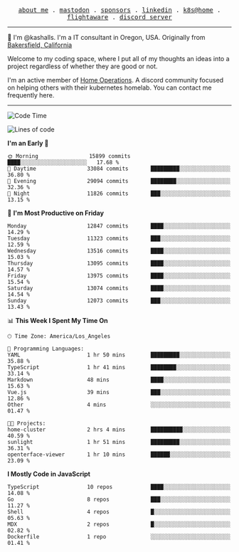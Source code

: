 <p align="center">
  <samp>
    <a href="https://jordanjones.org/">about me</a> .
    <a rel="me" href="https://mastodon.social/@kashall">mastodon</a> .
    <a href="https://github.com/sponsors/kashalls">sponsors</a> .
    <a href="https://linkedin.com/in/jordpjones">linkedin</a> .
    <a href="https://github.com/kashalls/home-cluster">k8s@home</a> .
    <a href="https://flightaware.com/adsb/stats/user/kashalls">flightaware</a> .
    <a href="https://discord.gg/V2WrCfqba9">discord server</a>
  </samp>
</p>

----------------------------------------------------------------

:wave: I'm @kashalls. I'm a IT consultant in Oregon, USA. Originally from [Bakersfield, California](https://maps.app.goo.gl/QQMtywTWghpXB6Tu6)

Welcome to my coding space, where I put all of my thoughts an ideas into a project regardless of whether they are good or not.

I'm an active member of [Home Operations](https://discord.gg/home-operations). A discord community focused on helping others with their kubernetes homelab. You can contact me frequently here.

----------------------------------------------------------------
<!--START_SECTION:waka-->
![Code Time](http://img.shields.io/badge/Code%20Time-2%2C225%20hrs%2025%20mins-blue)

![Lines of code](https://img.shields.io/badge/From%20Hello%20World%20I%27ve%20Written-11.7%20million%20lines%20of%20code-blue)

**I'm an Early 🐤** 

```text
🌞 Morning                15899 commits       ████░░░░░░░░░░░░░░░░░░░░░   17.68 % 
🌆 Daytime                33084 commits       █████████░░░░░░░░░░░░░░░░   36.80 % 
🌃 Evening                29094 commits       ████████░░░░░░░░░░░░░░░░░   32.36 % 
🌙 Night                  11826 commits       ███░░░░░░░░░░░░░░░░░░░░░░   13.15 % 
```
📅 **I'm Most Productive on Friday** 

```text
Monday                   12847 commits       ████░░░░░░░░░░░░░░░░░░░░░   14.29 % 
Tuesday                  11323 commits       ███░░░░░░░░░░░░░░░░░░░░░░   12.59 % 
Wednesday                13516 commits       ████░░░░░░░░░░░░░░░░░░░░░   15.03 % 
Thursday                 13095 commits       ████░░░░░░░░░░░░░░░░░░░░░   14.57 % 
Friday                   13975 commits       ████░░░░░░░░░░░░░░░░░░░░░   15.54 % 
Saturday                 13074 commits       ████░░░░░░░░░░░░░░░░░░░░░   14.54 % 
Sunday                   12073 commits       ███░░░░░░░░░░░░░░░░░░░░░░   13.43 % 
```


📊 **This Week I Spent My Time On** 

```text
🕑︎ Time Zone: America/Los_Angeles

💬 Programming Languages: 
YAML                     1 hr 50 mins        █████████░░░░░░░░░░░░░░░░   35.88 % 
TypeScript               1 hr 41 mins        ████████░░░░░░░░░░░░░░░░░   33.14 % 
Markdown                 48 mins             ████░░░░░░░░░░░░░░░░░░░░░   15.63 % 
Vue.js                   39 mins             ███░░░░░░░░░░░░░░░░░░░░░░   12.86 % 
Other                    4 mins              ░░░░░░░░░░░░░░░░░░░░░░░░░   01.47 % 

🐱‍💻 Projects: 
home-cluster             2 hrs 4 mins        ██████████░░░░░░░░░░░░░░░   40.59 % 
sunlight                 1 hr 51 mins        █████████░░░░░░░░░░░░░░░░   36.31 % 
openterface-viewer       1 hr 10 mins        ██████░░░░░░░░░░░░░░░░░░░   23.09 % 
```

**I Mostly Code in JavaScript** 

```text
TypeScript               10 repos            ████░░░░░░░░░░░░░░░░░░░░░   14.08 % 
Go                       8 repos             ███░░░░░░░░░░░░░░░░░░░░░░   11.27 % 
Shell                    4 repos             █░░░░░░░░░░░░░░░░░░░░░░░░   05.63 % 
MDX                      2 repos             █░░░░░░░░░░░░░░░░░░░░░░░░   02.82 % 
Dockerfile               1 repo              ░░░░░░░░░░░░░░░░░░░░░░░░░   01.41 % 
```




<!--END_SECTION:waka-->